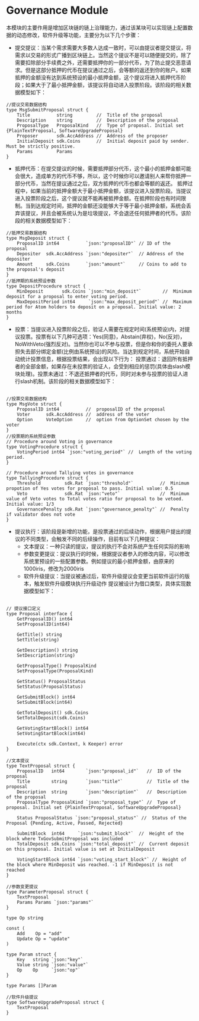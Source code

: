 # Governance Module

本模块的主要作用是增加区块链的链上治理能力，通过该某块可以实现链上配置数据的动态修改，软件升级等功能，主要分为以下几个步骤：

* 提交提议：当某个需求需要大多数人达成一致时，可以由提议者提交提议，将需求以交易的形式广播到区块链上。当然这个提议不是可以随便提交的，除了需要扣除部分手续费之外，还需要抵押你的一部分代币，为了防止提交恶意请求。但是这部分抵押的代币在提议通过之后，会等额的返还到你的账户。如果抵押的金额没有达到系统预设的最小抵押金额，这个提议将进入抵押代币阶段；如果大于了最小抵押金额，该提议将自动进入投票阶段。该阶段的相关数据模型如下：
    
```golang
//提议交易数据结构
type MsgSubmitProposal struct {
	Title          string         //  Title of the proposal
	Description    string         //  Description of the proposal
	ProposalType   ProposalKind   //  Type of proposal. Initial set {PlainTextProposal, SoftwareUpgradeProposal}
	Proposer       sdk.AccAddress //  Address of the proposer
	InitialDeposit sdk.Coins      //  Initial deposit paid by sender. Must be strictly positive.
	Params         Params
}

```
  
* 抵押代币：在提交提议的时候，需要抵押部分代币，这个最小的抵押金额可能会很大，造成单方的代币不够，所以，这个时候你可以邀请别人来帮你抵押一部分代币，当然在提议通过之后，双方抵押的代币也都会等额的返还。
抵押过程中，如果当前的抵押金额大于最小抵押金额，该提议进入投票阶段。当提议进入投票阶段之后，这个提议就不能再被抵押金额。在抵押阶段也有时间限制。当到达规定时间，抵押的金额还没能够大于等于最小抵押金额，系统会丢弃该提议，并且会被系统认为是垃圾提议，不会退还任何抵押者的代币。该阶段的相关数据模型如下：

```golang
//抵押交易数据结构
type MsgDeposit struct {
	ProposalID int64          `json:"proposalID"` // ID of the proposal
	Depositer  sdk.AccAddress `json:"depositer"`  // Address of the depositer
	Amount     sdk.Coins      `json:"amount"`     // Coins to add to the proposal's deposit
}
//抵押期的系统预设参数
type DepositProcedure struct {
	MinDeposit       sdk.Coins `json:"min_deposit"`        //  Minimum deposit for a proposal to enter voting period.
	MaxDepositPeriod int64     `json:"max_deposit_period"` //  Maximum period for Atom holders to deposit on a proposal. Initial value: 2 months
}

```


* 投票：当提议进入投票阶段之后，验证人需要在规定时间(系统预设)内，对提议投票。投票有以下几种可选项：Yes(同意)，Abstain(弃权)，No(反对)，NoWithVeto(强烈反对)。当然你也可以不参与投票，但是你和你的委托人要承担失去部分绑定金额(比例由系统预设)的风险。当达到规定时间，系统开始自动统计投票信息，根据投票结果，会出现以下行为：
投票通过：退回所有抵押者的全部金额，如果存在未投票的验证人，会受到相应的惩罚(具体由slash模块处理)。投票未通过：不退还抵押者的代币，同时对未参与投票的验证人进行slash机制。该阶段的相关数据模型如下：

```golang

//投票交易数据结构
type MsgVote struct {
	ProposalID int64          //  proposalID of the proposal
	Voter      sdk.AccAddress //  address of the voter
	Option     VoteOption     //  option from OptionSet chosen by the voter
}
//投票期的系统预设参数
// Procedure around Voting in governance
type VotingProcedure struct {
	VotingPeriod int64 `json:"voting_period"` //  Length of the voting period.
}

// Procedure around Tallying votes in governance
type TallyingProcedure struct {
	Threshold         sdk.Rat `json:"threshold"`          //  Minimum propotion of Yes votes for proposal to pass. Initial value: 0.5
	Veto              sdk.Rat `json:"veto"`               //  Minimum value of Veto votes to Total votes ratio for proposal to be vetoed. Initial value: 1/3
	GovernancePenalty sdk.Rat `json:"governance_penalty"` //  Penalty if validator does not vote
}

```

* 提议执行：该阶段是新增的功能，是投票通过的后续动作，根据用户提出的提议的不同类型，会触发不同的后续操作，目前有以下几种提议：
    * 文本提议：一种只读的提议，提议的执行不会对系统产生任何实际的影响
    * 参数变更提议：提议执行的时候，根据提议者参入的修改内容，可以修改系统里预设的一些配置参数。例如提议的最小抵押金额，由原来的1000iris，修改为2000iris
    * 软件升级提议：当提议被通过后，软件升级提议会变更当前软件运行的版本，触发软件升级模块执行升级动作
  提议被设计为借口类型，具体实现数据模型如下：
  
```golang

// 提议接口定义
type Proposal interface {
	GetProposalID() int64
	SetProposalID(int64)

	GetTitle() string
	SetTitle(string)

	GetDescription() string
	SetDescription(string)

	GetProposalType() ProposalKind
	SetProposalType(ProposalKind)

	GetStatus() ProposalStatus
	SetStatus(ProposalStatus)

	GetSubmitBlock() int64
	SetSubmitBlock(int64)

	GetTotalDeposit() sdk.Coins
	SetTotalDeposit(sdk.Coins)

	GetVotingStartBlock() int64
	SetVotingStartBlock(int64)

	Execute(ctx sdk.Context, k Keeper) error
}

//文本提议
type TextProposal struct {
	ProposalID   int64        `json:"proposal_id"`   //  ID of the proposal
	Title        string       `json:"title"`         //  Title of the proposal
	Description  string       `json:"description"`   //  Description of the proposal
	ProposalType ProposalKind `json:"proposal_type"` //  Type of proposal. Initial set {PlainTextProposal, SoftwareUpgradeProposal}

	Status ProposalStatus `json:"proposal_status"` //  Status of the Proposal {Pending, Active, Passed, Rejected}

	SubmitBlock  int64     `json:"submit_block"`  //  Height of the block where TxGovSubmitProposal was included
	TotalDeposit sdk.Coins `json:"total_deposit"` //  Current deposit on this proposal. Initial value is set at InitialDeposit

	VotingStartBlock int64 `json:"voting_start_block"` //  Height of the block where MinDeposit was reached. -1 if MinDeposit is not reached
}

//参数变更提议
type ParameterProposal struct {
	TextProposal
	Params Params `json:"params"`
}

type Op string

const (
	Add    Op = "add"
	Update Op = "update"
)

type Param struct {
	Key   string `json:"key"`
	Value string `json:"value"`
	Op    Op     `json:"op"`
}

type Params []Param

//软件升级提议
type SoftwareUpgradeProposal struct {
	TextProposal
}

```